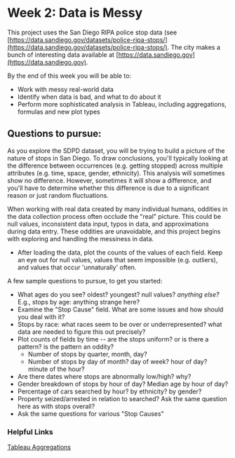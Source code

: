 # Week 2: Data is Messy

This project uses the San Diego RIPA police stop data (see [https://data.sandiego.gov/datasets/police-ripa-stops/](https://data.sandiego.gov/datasets/police-ripa-stops/). The city makes a bunch of interesting data available at [https://data.sandiego.gov](https://data.sandiego.gov).

By the end of this week you will be able to:

* Work with messy real-world data
* Identify when data is bad, and what to do about it
* Perform more sophisticated analysis in Tableau, including aggregations, formulas and new plot types

## Questions to pursue:

As you explore the SDPD dataset, you will be trying to build a picture of the nature of stops in San Diego. To draw conclusions, you'll typically looking at the difference between occurrences (e.g. getting stopped) across multiple attributes (e.g. time, space, gender, ethnicity). This analysis will sometimes show no difference. However, sometimes it will show a difference, and you'll have to determine whether this difference is due to a significant reason or just random fluctuations.

When working with real data created by many individual humans, oddities in the data collection process often occlude the "real" picture. This could be null values, inconsistent data input, typos in data, and approximations during data entry. These oddities are unavoidable, and this project begins with exploring and handling the messiness in data.

* After loading the data, plot the counts of the values of each field. Keep an eye out for null values, values that seem impossible (e.g. outliers), and values that occur 'unnaturally' often. 

A few sample questions to pursue, to get you started:

* What ages do you see? oldest? youngest? null values? *anything else?* E.g., stops by age: anything strange here? 
* Examine the "Stop Cause" field. What are some issues and how should you deal with it?
* Stops by race: what races seem to be over or underrepresented? what data are needed to figure this out precisely?
* Plot counts of fields by time -- are the  stops uniform? or is there a pattern? is the pattern an oddity?
    - Number of stops by quarter, month, day?
    - Number of stops by day of month? day of week? hour of day? minute of the hour?
* Are there dates where stops are abnormally low/high? why?
* Gender breakdown of stops by hour of day? Median age by hour  of day?
* Percentage of cars searched by hour? by ethnicity? by gender?
* Property seized/arrested in relation to searched? Ask the same question here as with stops overall?
* Ask the same questions for various "Stop Causes"

### Helpful Links

[Tableau Aggregations](https://onlinehelp.tableau.com/current/pro/desktop/en-us/calculations_calculatedfields_aggregate_create.htm)